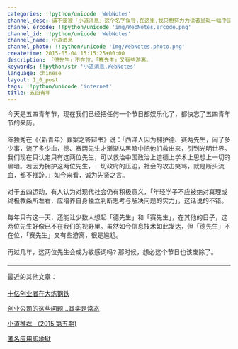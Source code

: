 ```yaml
---
categories: !!python/unicode 'WebNotes'
channel_desc: 请不要被「小道消息」这个名字误导.在这里,我只想努力为读者呈现一幅中国互联网的清明上河图.
channel_ercode: !!python/unicode 'img/WebNotes.ercode.png'
channel_id: !!python/unicode 'WebNotes'
channel_name: 小道消息
channel_photo: !!python/unicode 'img/WebNotes.photo.png'
createtime: 2015-05-04 15:15:25+00:00
description: 「德先生」不在位，「赛先生」又有些游离。
keywords: !!python/str '小道消息,WebNotes'
language: chinese
layout: 1_0_post
tags: !!python/unicode 'internet'
title: 五四青年
---
```

<div class="rich_media_content" id="js_content">
<p style="font-family: Avenir, sans-serif; border: 0px; margin-top: 12px; margin-bottom: 18px; padding: 0px; outline: 0px; color: rgb(51, 51, 51); white-space: normal;">
         今天是五四青年节，现在我们已经把任何一个节日都娱乐化了，都快忘了五四青年节的来历。
        </p>
<p style="font-family: Avenir, sans-serif; border: 0px; margin-top: 12px; margin-bottom: 18px; padding: 0px; outline: 0px; color: rgb(51, 51, 51); white-space: normal;">
         陈独秀在《〈新青年〉罪案之答辩书》说：「西洋人因为拥护德、赛两先生，闹了多少事，流了多少血，德、赛两先生才渐渐从黑暗中把他们救出来，引到光明世界。我们现在只认定只有这两位先生，可以救治中国政治上道德上学术上思想上一切的黑暗。若因为拥护这两位先生，一切政府的压迫，社会的攻击笑骂，就是断头流血，都不推辞。」如今来看，诚为先贤之言。
        </p>
<p style="font-family: Avenir, sans-serif; border: 0px; margin-top: 12px; margin-bottom: 18px; padding: 0px; outline: 0px; color: rgb(51, 51, 51); white-space: normal;">
         对于五四运动，有人认为对现代社会仍有积极意义，「年轻学子不应被绝对真理或终极教条所左右，应培养自身独立判断思考与解决问题的实力」，这话说的不错。
        </p>
<p style="font-family: Avenir, sans-serif; border: 0px; margin-top: 12px; margin-bottom: 18px; padding: 0px; outline: 0px; color: rgb(51, 51, 51); white-space: normal;">
         每年只有这一天，还能让少数人想起「德先生」和「赛先生」，在其他的日子，这两位先生好像已不在我们的视野里。虽然如今信息技术如此发达，但「德先生」不在位，「赛先生」又有些游离，很是尴尬。
        </p>
<p style="font-family: Avenir, sans-serif; border: 0px; margin-top: 12px; margin-bottom: 18px; padding: 0px; outline: 0px; color: rgb(51, 51, 51); white-space: normal;">
         再过几年，这两位先生会成为敏感词吗? 那时候，想必这个节日也该废除了。
        </p>
<hr style="font-family: Avenir, sans-serif; border-right-width: 0px; border-bottom-width: 0px; border-left-width: 0px; border-top-style: solid; border-top-color: rgb(234, 234, 234); height: 1px; margin: 1em 0px; padding: 0px; color: rgb(51, 51, 51); white-space: normal;"/>
<p style="font-family: Avenir, sans-serif; border: 0px; margin-top: 12px; margin-bottom: 18px; padding: 0px; outline: 0px; color: rgb(51, 51, 51); white-space: normal;">
         最近的其他文章：
        </p>
<p>
<a data_ue_src="http://mp.weixin.qq.com/s?__biz=MjM5ODIyMTE0MA==&amp;mid=208417793&amp;idx=1&amp;sn=6d242335270aa434a990831095e754c5&amp;scene=21#wechat_redirect" href="http://mp.weixin.qq.com/s?__biz=MjM5ODIyMTE0MA==&amp;mid=208417793&amp;idx=1&amp;sn=6d242335270aa434a990831095e754c5&amp;scene=21#wechat_redirect" target="_blank">
          十亿创业者在大炼钢铁
         </a>
<br/>
</p>
<p>
<a data_ue_src="http://mp.weixin.qq.com/s?__biz=MjM5ODIyMTE0MA==&amp;mid=208209436&amp;idx=1&amp;sn=5387018bdb9f7bbdd31ec4a30f137f36&amp;scene=21#wechat_redirect" href="http://mp.weixin.qq.com/s?__biz=MjM5ODIyMTE0MA==&amp;mid=208209436&amp;idx=1&amp;sn=5387018bdb9f7bbdd31ec4a30f137f36&amp;scene=21#wechat_redirect" target="_blank">
          创业公司的这些问题…其实是常态
         </a>
<br/>
</p>
<p>
<a data_ue_src="http://mp.weixin.qq.com/s?__biz=MjM5ODIyMTE0MA==&amp;mid=208151036&amp;idx=1&amp;sn=1a56090651a22b7e3f636f43e013c6fe&amp;scene=21#wechat_redirect" href="http://mp.weixin.qq.com/s?__biz=MjM5ODIyMTE0MA==&amp;mid=208151036&amp;idx=1&amp;sn=1a56090651a22b7e3f636f43e013c6fe&amp;scene=21#wechat_redirect" target="_blank">
          小道推荐 （2015 第五期)
         </a>
<br/>
</p>
<p>
<a data_ue_src="http://mp.weixin.qq.com/s?__biz=MjM5ODIyMTE0MA==&amp;mid=208351019&amp;idx=1&amp;sn=c3934d407bf6b3843f9043836153ffe7&amp;scene=21#wechat_redirect" href="http://mp.weixin.qq.com/s?__biz=MjM5ODIyMTE0MA==&amp;mid=208351019&amp;idx=1&amp;sn=c3934d407bf6b3843f9043836153ffe7&amp;scene=21#wechat_redirect" target="_blank">
          匿名应用即地狱
         </a>
<br/>
</p>
</div>